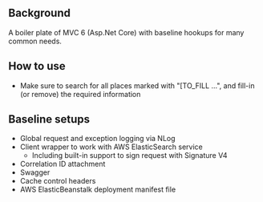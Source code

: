 ## Background

A boiler plate of MVC 6 (Asp.Net Core) with baseline hookups for many common needs.

## How to use
* Make sure to search for all places marked with "[TO_FILL ...", and fill-in (or remove) the required information

## Baseline setups

* Global request and exception logging via NLog
* Client wrapper to work with AWS ElasticSearch service
  * Including built-in support to sign request with Signature V4
* Correlation ID attachment
* Swagger
* Cache control headers
* AWS ElasticBeanstalk deployment manifest file
